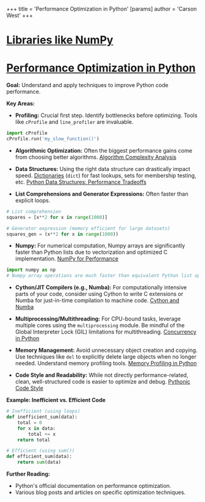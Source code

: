 +++
 title = 'Performance Optimization in Python'
[params]
	author = 'Carson West'
+++
# [Libraries like NumPy](./../libraries-like-numpy/)
# [Performance Optimization in Python](./../performance-optimization-in-python/) 
**Goal:**  Understand and apply techniques to improve Python code performance.

**Key Areas:**

* **Profiling:**  Crucial first step. Identify bottlenecks before optimizing.  Tools like `cProfile` and `line_profiler` are invaluable.

```python
import cProfile
cProfile.run('my_slow_function()') 
```

* **Algorithmic Optimization:** Often the biggest performance gains come from choosing better algorithms.  [Algorithm Complexity Analysis](./../algorithm-complexity-analysis/)

* **Data Structures:**  Using the right data structure can drastically impact speed.  [Dictionaries](./../dictionaries/) (`dict`) for fast lookups, sets for membership testing, etc.  [Python Data Structures: Performance Tradeoffs](./../python-data-structures:-performance-tradeoffs/)

* **List Comprehensions and Generator Expressions:**  Often faster than explicit loops.

```python
# List comprehension
squares = [x**2 for x in range(1000)]

# Generator expression (memory efficient for large datasets)
squares_gen = (x**2 for x in range(1000)) 
```

* **Numpy:** For numerical computation, Numpy arrays are significantly faster than Python lists due to vectorization and optimized C implementation. [NumPy for Performance](./../numpy-for-performance/)

```python
import numpy as np
# Numpy array operations are much faster than equivalent Python list operations.
```

* **Cython/JIT Compilers (e.g., Numba):** For computationally intensive parts of your code, consider using Cython to write C extensions or Numba for just-in-time compilation to machine code. [Cython and Numba](./../cython-and-numba/)

* **Multiprocessing/Multithreading:** For CPU-bound tasks, leverage multiple cores using the `multiprocessing` module.  Be mindful of the Global Interpreter Lock (GIL) limitations for multithreading. [Concurrency in Python](./../concurrency-in-python/)

* **Memory Management:** Avoid unnecessary object creation and copying. Use techniques like `del` to explicitly delete large objects when no longer needed.  Understand memory profiling tools. [Memory Profiling in Python](./../memory-profiling-in-python/)

* **Code Style and Readability:** While not directly performance-related, clean, well-structured code is easier to optimize and debug. [Pythonic Code Style](./../pythonic-code-style/)


**Example: Inefficient vs. Efficient Code**

```python
# Inefficient (using loops)
def inefficient_sum(data):
    total = 0
    for x in data:
        total += x
    return total

# Efficient (using sum())
def efficient_sum(data):
    return sum(data)
```

**Further Reading:**

* Python's official documentation on performance optimization.
* Various blog posts and articles on specific optimization techniques.


